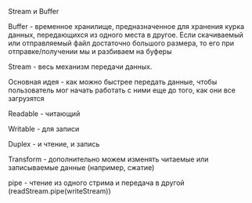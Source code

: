 Stream и Buffer

Buffer - временное хранилище, предназначенное для хранения курка данных, передающихся из одного места в другое. Если скачиваемый или отправляемый файл достаточно большого размера, то его при отправке/получении мы и разбиваем на буферы

Stream - весь механизм передачи данных.

Основная идея - как можно быстрее передать данные, чтобы пользователь мог начать работать с ними еще до того, как они все загрузятся

Readable - читающий

Writable - для записи

Duplex - и чтение, и запись

Transform - дополнительно можем изменять читаемые или записываемые данные (например, сжатие)

pipe - чтение из одного стрима и передача в другой (readStream.pipe(writeStream))
